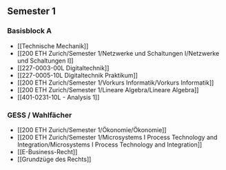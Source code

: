 ## Semester 1
### Basisblock A
- [[Technische Mechanik]]
- [[200 ETH Zurich/Semester 1/Netzwerke und Schaltungen I/Netzwerke und Schaltungen I]]
- [[227-0003-00L Digitaltechnik]]
- [[227-0005-10L Digitaltechnik Praktikum]]
- [[200 ETH Zurich/Semester 1/Vorkurs Informatik/Vorkurs Informatik]]
- [[200 ETH Zurich/Semester 1/Lineare Algebra/Lineare Algebra]]
- [[401-0231-10L - Analysis 1]]
### GESS / Wahlfächer
- [[200 ETH Zurich/Semester 1/Ökonomie/Ökonomie]]
- [[200 ETH Zurich/Semester 1/Microsystems I Process Technology and Integration/Microsystems I Process Technology and Integration]]
- [[E-Business-Recht]]
- [[Grundzüge des Rechts]]
